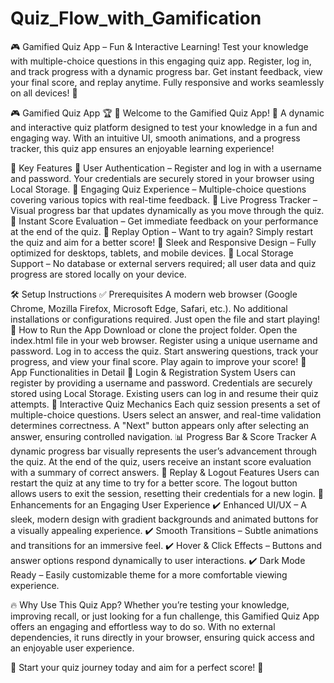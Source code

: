 # Quiz_Flow_with_Gamification
🎮 Gamified Quiz App – Fun &amp; Interactive Learning!  Test your knowledge with multiple-choice questions in this engaging quiz app. Register, log in, and track progress with a dynamic progress bar. Get instant feedback, view your final score, and replay anytime. Fully responsive and works seamlessly on all devices! 🚀



🎮 Gamified Quiz App 🏆
🚀 Welcome to the Gamified Quiz App! 🚀
A dynamic and interactive quiz platform designed to test your knowledge in a fun and engaging way. With an intuitive UI, smooth animations, and a progress tracker, this quiz app ensures an enjoyable learning experience!

🌟 Key Features
🔹 User Authentication – Register and log in with a username and password. Your credentials are securely stored in your browser using Local Storage.
🔹 Engaging Quiz Experience – Multiple-choice questions covering various topics with real-time feedback.
🔹 Live Progress Tracker – Visual progress bar that updates dynamically as you move through the quiz.
🔹 Instant Score Evaluation – Get immediate feedback on your performance at the end of the quiz.
🔹 Replay Option – Want to try again? Simply restart the quiz and aim for a better score!
🔹 Sleek and Responsive Design – Fully optimized for desktops, tablets, and mobile devices.
🔹 Local Storage Support – No database or external servers required; all user data and quiz progress are stored locally on your device.

🛠 Setup Instructions
✅ Prerequisites
A modern web browser (Google Chrome, Mozilla Firefox, Microsoft Edge, Safari, etc.).
No additional installations or configurations required. Just open the file and start playing!
🚀 How to Run the App
Download or clone the project folder.
Open the index.html file in your web browser.
Register using a unique username and password.
Log in to access the quiz.
Start answering questions, track your progress, and view your final score.
Play again to improve your score!
🎯 App Functionalities in Detail
🏅 Login & Registration System
Users can register by providing a username and password.
Credentials are securely stored using Local Storage.
Existing users can log in and resume their quiz attempts.
🎲 Interactive Quiz Mechanics
Each quiz session presents a set of multiple-choice questions.
Users select an answer, and real-time validation determines correctness.
A "Next" button appears only after selecting an answer, ensuring controlled navigation.
📊 Progress Bar & Score Tracker
A dynamic progress bar visually represents the user’s advancement through the quiz.
At the end of the quiz, users receive an instant score evaluation with a summary of correct answers.
🔄 Replay & Logout Features
Users can restart the quiz at any time to try for a better score.
The logout button allows users to exit the session, resetting their credentials for a new login.
🎨 Enhancements for an Engaging User Experience
✔️ Enhanced UI/UX – A sleek, modern design with gradient backgrounds and animated buttons for a visually appealing experience.
✔️ Smooth Transitions – Subtle animations and transitions for an immersive feel.
✔️ Hover & Click Effects – Buttons and answer options respond dynamically to user interactions.
✔️ Dark Mode Ready – Easily customizable theme for a more comfortable viewing experience.


🔥 Why Use This Quiz App?
Whether you’re testing your knowledge, improving recall, or just looking for a fun challenge, this Gamified Quiz App offers an engaging and effortless way to do so. With no external dependencies, it runs directly in your browser, ensuring quick access and an enjoyable user experience.

🎯 Start your quiz journey today and aim for a perfect score! 🚀
